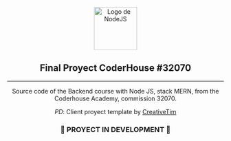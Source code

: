 <div align="center">
    <picture>
        <img height=100 src="https://www.sbr-technologies.com/wp-content/uploads/2021/06/mern.png" alt="Logo de NodeJS">
    </picture>
</div>

<h2 align="center">Final Proyect CoderHouse #32070</h2>

---

<div align="center"> 
Source code of the Backend course with Node JS, stack MERN, from the Coderhouse Academy, commission 32070.

_PD_: Client proyect template by [CreativeTim](https://www.creative-tim.com/)

</div>

<div align="center">

### 🚧 PROYECT IN DEVELOPMENT 🚧

</div>
